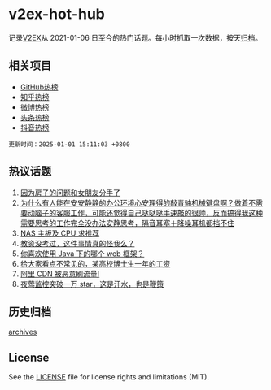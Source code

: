 # v2ex-hot-hub

 记录[V2EX](https://www.v2ex.com/)从 2021-01-06 日至今的热门话题。每小时抓取一次数据，按天[归档](archives)。
 
 ## 相关项目

- [GitHub热榜](https://github.com/lonnyzhang423/github-hot-hub)
- [知乎热榜](https://github.com/lonnyzhang423/zhihu-hot-hub)
- [微博热榜](https://github.com/lonnyzhang423/weibo-hot-hub)
- [头条热榜](https://github.com/lonnyzhang423/toutiao-hot-hub)
- [抖音热榜](https://github.com/lonnyzhang423/douyin-hot-hub)


 `更新时间：2025-01-01 15:11:03 +0800`

## 热议话题

1. [因为房子的问题和女朋友分手了](https://www.v2ex.com/t/1101644)
1. [为什么有人能在安安静静的办公环境心安理得的敲青轴机械键盘啊？做着不需要动脑子的客服工作，可能还觉得自己哒哒哒手速敲的很帅，反而搞得我这种需要思考的工作完全没办法安静思考，隔音耳塞＋降噪耳机都挡不住](https://www.v2ex.com/t/1101603)
1. [NAS 主板及 CPU 求推荐](https://www.v2ex.com/t/1101600)
1. [教资没考过，这件事情真的怪我么？](https://www.v2ex.com/t/1101606)
1. [你喜欢使用 Java 下的哪个 web 框架？](https://www.v2ex.com/t/1101726)
1. [给大家看点不常见的，某高校博士生一年的工资](https://www.v2ex.com/t/1101598)
1. [阿里 CDN 被恶意刷流量!](https://www.v2ex.com/t/1101615)
1. [夜莺监控突破一万 star，这是汗水，也是鞭策](https://www.v2ex.com/t/1101588)

## 历史归档

[archives](archives)

## License

See the [LICENSE](LICENSE) file for license rights and limitations (MIT).
